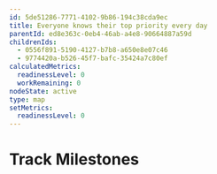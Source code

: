 ```yaml
---
id: 5de51286-7771-4102-9b86-194c38cda9ec
title: Everyone knows their top priority every day
parentId: ed8e363c-0eb4-46ab-a4e8-90664887a59d
childrenIds:
  - 0556f891-5190-4127-b7b8-a650e8e07c46
  - 9774420a-b526-45f7-bafc-35424a7c80ef
calculatedMetrics:
  readinessLevel: 0
  workRemaining: 0
nodeState: active
type: map
setMetrics:
  readinessLevel: 0
---
```

# Track Milestones